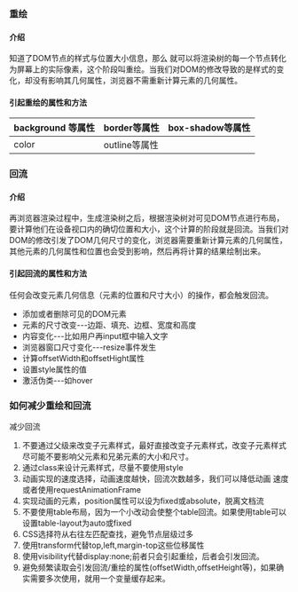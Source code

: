 ### 重绘

#### 介绍

知道了DOM节点的样式与位置大小信息，那么 就可以将渲染树的每一个节点转化为屏幕上的实际像素，这个阶段叫重绘。当我们对DOM的修改导致的是样式的变化，却没有影响其几何属性，浏览器不需重新计算元素的几何属性。

#### 引起重绘的属性和方法

| background 等属性 | border等属性  | box-shadow等属性 |
| ----------------- | ------------- | ---------------- |
| color             | outline等属性 |                  |

### 回流

#### 介绍

再浏览器渲染过程中，生成渲染树之后，根据渲染树对可见DOM节点进行布局，要计算他们在设备视口内的确切位置和大小，这个计算的阶段就是回流。当我们对DOM的修改引发了DOM几何尺寸的变化，浏览器需要重新计算元素的几何属性，其他元素的几何属性和位置也会受到影响，然后再将计算的结果绘制出来。

#### 引起回流的属性和方法

任何会改变元素几何信息（元素的位置和尺寸大小）的操作，都会触发回流。

* 添加或者删除可见的DOM元素
* 元素的尺寸改变---边距、填充、边框、宽度和高度
* 内容变化---比如用户再input框中输入文字
* 浏览器窗口尺寸变化---resize事件发生
* 计算offsetWidth和offsetHight属性
* 设置style属性的值
* 激活伪类---如hover

### 如何减少重绘和回流

减少回流

1. 不要通过父级来改变子元素样式，最好直接改变子元素样式，改变子元素样式尽可能不要影响父元素和兄弟元素的大小和尺寸。
2. 通过class来设计元素样式，尽量不要使用style
3. 动画实现的速度选择，动画速度越快，回流次数越多，我们可以降低动画 速度或者使用requestAnimationFrame
4. 实现动画的元素，position属性可以设为fixed或absolute，脱离文档流
5. 不要使用table布局，因为一个小改动会使整个table回流。如果使用table可以设置table-layout为auto或fixed
6. CSS选择符从右往左匹配查找，避免节点层级过多
7. 使用transform代替top,left,margin-top这些位移属性
8. 使用visibility代替display:none;前者只会引起重绘，后者会引发回流。
9. 避免频繁读取会引发回流/重绘的属性(offsetWidth,offsetHeight等)，如果确实需要多次使用，就用一个变量缓存起来。



